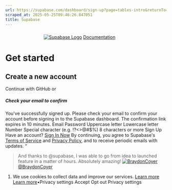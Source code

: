 ```yaml
---
url: https://supabase.com/dashboard/sign-up?page=tables-intro&returnTo=%2Fproject%2F_%2Fapi
scraped_at: 2025-05-25T09:46:26.847051
title: Supabase
---
```


[![](data:image/svg+xml,%3csvg%20xmlns=%27http://www.w3.org/2000/svg%27%20version=%271.1%27%20width=%27120%27%20height=%2724%27/%3e)![Supabase Logo](https://supabase.com/dashboard/_next/image?url=%2Fdashboard%2Fimg%2Fsupabase-light.svg&w=256&q=75)](https://supabase.com/dashboard/organizations)
[Documentation](https://supabase.com/docs)
# Get started
## Create a new account
Continue with GitHub
or
##### Check your email to confirm
You've successfully signed up. Please check your email to confirm your account before signing in to the Supabase dashboard. The confirmation link expires in 10 minutes.
Email
Password
Uppercase letter
Lowercase letter
Number
Special character (e.g. !?<>@#$%)
8 characters or more
Sign Up
Have an account? [Sign In Now](https://supabase.com/dashboard/sign-in)
By continuing, you agree to Supabase's [Terms of Service](https://supabase.com/terms) and [Privacy Policy](https://supabase.com/privacy), and to receive periodic emails with updates.
“
> And thanks to @supabase, I was able to go from idea to launched feature in a matter of hours. Absolutely amazing!
[![BraydonCoyer](https://supabase.com/images/twitter-profiles/8YxkpW8f_400x400.jpg)@BraydonCoyer](https://twitter.com/BraydonCoyer/status/1511071369731137537)
  1. We use cookies to collect data and improve our services. [Learn more](https://supabase.com/privacy#8-cookies-and-similar-technologies-used-on-our-european-services)
[Learn more](https://supabase.com/privacy#8-cookies-and-similar-technologies-used-on-our-european-services)•Privacy settings
Accept Opt out Privacy settings



